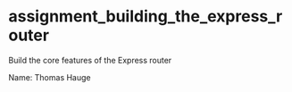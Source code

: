 assignment_building_the_express_router
======================================

Build the core features of the Express router

Name: Thomas Hauge
